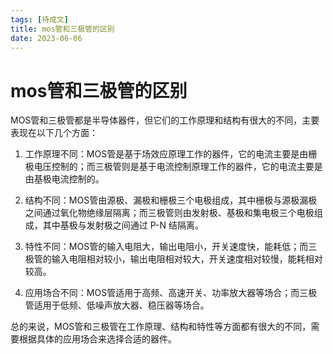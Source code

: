 ```yaml
---
tags: [待成文]
title: mos管和三极管的区别
date: 2023-06-06
---
```

# mos管和三极管的区别

MOS管和三极管都是半导体器件，但它们的工作原理和结构有很大的不同，主要表现在以下几个方面：

1. 工作原理不同：MOS管是基于场效应原理工作的器件，它的电流主要是由栅极电压控制的；而三极管则是基于电流控制原理工作的器件，它的电流主要是由基极电流控制的。
    
2. 结构不同：MOS管由源极、漏极和栅极三个电极组成，其中栅极与源极漏极之间通过氧化物绝缘层隔离；而三极管则由发射极、基极和集电极三个电极组成，其中基极与发射极之间通过 P-N 结隔离。
    
3. 特性不同：MOS管的输入电阻大，输出电阻小，开关速度快，能耗低；而三极管的输入电阻相对较小，输出电阻相对较大，开关速度相对较慢，能耗相对较高。
    
4. 应用场合不同：MOS管适用于高频、高速开关、功率放大器等场合；而三极管适用于低频、低噪声放大器、稳压器等场合。
    

总的来说，MOS管和三极管在工作原理、结构和特性等方面都有很大的不同，需要根据具体的应用场合来选择合适的器件。